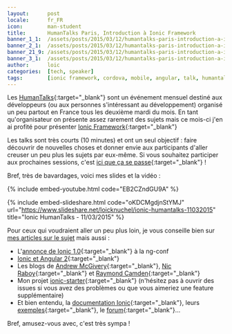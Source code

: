 ```yaml
---
layout:      post
locale:      fr_FR
icon:        man-student
title:       HumanTalks Paris, Introduction à Ionic Framework
banner_1_1:  /assets/posts/2015/03/12/humantalks-paris-introduction-a-ionic-framework_1_1.jpg
banner_2_1:  /assets/posts/2015/03/12/humantalks-paris-introduction-a-ionic-framework_2_1.jpg
banner_21_9: /assets/posts/2015/03/12/humantalks-paris-introduction-a-ionic-framework_21_9.jpg
banner_3_1:  /assets/posts/2015/03/12/humantalks-paris-introduction-a-ionic-framework_3_1.jpg
author:      loic
categories:  [tech, speaker]
tags:        [ionic framework, cordova, mobile, angular, talk, humantalks]
---
```


Les [HumanTalks](https://humantalks.com){:target="_blank"} sont un événement mensuel destiné aux développeurs 
(ou aux personnes s'intéressant au développement) organisé un peu partout en France
tous les deuxième mardi du mois. En tant qu'organisateur on présente assez rarement des sujets
mais ce mois-ci j'en ai profité pour présenter [Ionic Framework](https://ionicframework.com/){:target="_blank"} <i class="emoji smile"></i>

Les talks sont très courts (10 minutes) et ont un seul objectif :
faire découvrir de nouvelles choses et donner envie aux participants d'aller creuser un peu plus les sujets par eux-même.
Si vous souhaitez participer aux prochaines sessions, c'est [ici que ça se passe](https://www.meetup.com/HumanTalks-Paris){:target="_blank"} !

Bref, très de bavardages, voici mes slides et la vidéo :

{% include embed-youtube.html code="EB2CZndGU9A" %}

{% include embed-slideshare.html code="oKDCMgdjnStYMJ" url="https://www.slideshare.net/loicknuchel/ionic-humantalks-11032015" title="Ionic HumanTalks - 11/03/2015" %}

Pour ceux qui voudraient aller un peu plus loin, je vous conseille bien sur [mes articles sur le sujet](/blog/tags#ionic-framework) mais aussi :

- L'[annonce de Ionic 1.0](https://www.youtube.com/watch?v=wvr11fvCeu4){:target="_blank"} à la ng-conf
- [Ionic et Angular 2](https://blog.ionicframework.com/angular-2-ionic/){:target="_blank"}
- Les blogs de [Andrew McGivery](http://mcgivery.com/){:target="_blank"}, [Nic Raboy](https://www.thepolyglotdeveloper.com/tags/apache-cordova/){:target="_blank"} et 
[Raymond Camden](https://www.raymondcamden.com/){:target="_blank"}
- Mon projet [ionic-starter](https://github.com/loicknuchel/ionic-starter){:target="_blank"} (n'hésitez pas à ouvrir des issues si vous avez des problèmes ou que vous aimeriez une feature supplémentaire)
- Et bien entendu, la [documentation Ionic](https://ionicframework.com/){:target="_blank"}, leurs [exemples](https://codepen.io/ionic/pens/public/?grid_type=list){:target="_blank"},
le [forum](https://forum.ionicframework.com/){:target="_blank"}... <i class="emoji smile"></i>

Bref, amusez-vous avec, c'est très sympa !
